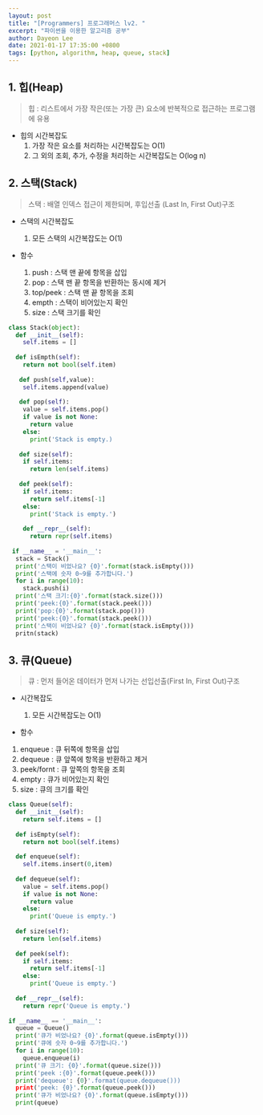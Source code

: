 ```yaml
---
layout: post
title: "[Programmers] 프로그래머스 lv2. "
excerpt: "파이썬을 이용한 알고리즘 공부"
author: Dayeon Lee
date: 2021-01-17 17:35:00 +0800
tags: [python, algorithm, heap, queue, stack]
---
```



## 1. 힙(Heap) 

> 힙 : 리스트에서 가장 작은(또는 가장 큰) 요소에 반복적으로 접근하는 프로그램에 유용 


- 힙의 시간복잡도
  1. 가장 작은 요소를 처리하는 시간복잡도는 O(1)
  2. 그 외의 조회, 추가, 수정을 처리하는 시간복잡도는 O(log n)
  
 
## 2. 스택(Stack) 

> 스택 : 배열 인덱스 접근이 제한되며, 후입선출 (Last In, First Out)구조 

- 스택의 시간복잡도
  1. 모든 스택의 시간복잡도는 O(1)

- 함수
  1. push : 스택 맨 끝에 항목을 삽입
  2. pop : 스택 맨 끝 항목을 반환하는 동시에 제거 
  3. top/peek : 스택 맨 끝 항목을 조회
  4. empth : 스택이 비어있는지 확인
  5. size : 스택 크기를 확인 
  

```Python
class Stack(object):
  def __init__(self):
    self.items = []
  
  def isEmpth(self):
    return not bool(self.item)
   
   def push(self,value):
    self.items.append(value)
   
   def pop(self):
    value = self.items.pop()
    if value is not None:
      return value
    else:
      print('Stack is empty.)
      
   def size(self):
    if self.items:
      return len(self.items)
   
   def peek(self):
    if self.items:
      return self.items[-1]
    else:
      print('Stack is empty.')
    
    def __repr__(self):
      return repr(self.items)
      
 if __name__ = '__main__':
  stack = Stack()
  print('스택이 비었나요? {0}'.format(stack.isEmpty()))
  print('스택에 숫자 0~9를 추가합니다.')
  for i in range(10):
    stack.push(i)
  print('스택 크기:{0}'.format(stack.size()))
  print('peek:{0}'.format(stack.peek()))
  print('pop:{0}'.format(stack.pop()))
  print('peek:{0}'.format(stack.peek()))
  print('스택이 비었나요? {0}'.format(stack.isEmpty()))
  pritn(stack)
```


## 3. 큐(Queue)

> 큐 : 먼저 들어온 데이터가 먼저 나가는 선입선출(First In, First Out)구조  

- 시간복잡도
  1. 모든 시간복잡도는 O(1)
  
 - 함수 
  1. enqueue : 큐 뒤쪽에 항목을 삽입
  2. dequeue : 큐 앞쪽에 항목을 반환하고 제거 
  3. peek/fornt : 큐 앞쪽의 항목을 조회
  4. empty : 큐가 비어있는지 확인
  5. size : 큐의 크기를 확인 
  
```Python
class Queue(self):
  def __init__(self):
    return self.items = []
  
  def isEmpty(self):
    return not bool(self.items)
  
  def enqueue(self):
    self.items.insert(0,item)
    
  def dequeue(self):
    value = self.items.pop()
    if value is not None:
      return value
    else:
      print('Queue is empty.')
    
  def size(self):
    return len(self.items)
    
  def peek(self):
    if self.items:
      return self.items[-1]
    else:
      print('Queue is empty.')
      
  def __repr__(self):
    return repr('Queue is empty.')
    
if __name__ == '__main__':
  queue = Queue()
  print('큐가 비었나요? {0}'.format(queue.isEmpty()))
  print('큐에 숫자 0~9를 추가합니다.')
  for i in range(10):
    queue.enqueue(i)
  print('큐 크기: {0}'.format(queue.size()))
  print('peek :{0}'.format(queue.peek()))
  print('dequeue': {0}'.format(queue.dequeue()))
  print('peek: {0}'.format(queue.peek()))
  print('큐가 비었나요? {0}'.format(queue.isEmpty()))
  print(queue)
```
